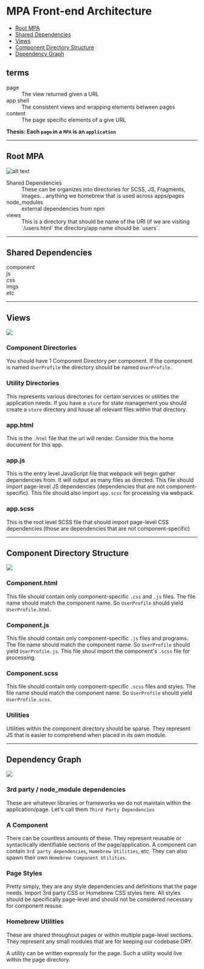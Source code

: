 # MPA Front-end Architecture

* [Root MPA](#root-mpa)
* [Shared Dependencies](#shared-dependencies)
* [Views](#views)
* [Component Directory Structure](#component-directory-structure)
* [Dependency Graph](#dependency-graph)

## terms
<dl>
  <dt>page</dt>
  <dd>The view returned given a URL</dd>
 
  <dt>app shell</dt>
  <dd>The consistent views and wrapping elements between pages</dd>
 
  <dt>content</dt>
  <dd>The page specific elements of a give URL</dd>
</dl>

**Thesis: Each `page` in a `MPA` is an `application`**

-------
## Root MPA

![alt text](https://github.com/tamb/front-end-architecture/blob/master/MPA%20-%20Level%200.jpg)

<dl>
  <dt>Shared Dependencies</dt>
  <dd>These can be organizes into directories for SCSS, JS, Fragments, images... anything we homebrew that is used across apps/pages
  </dd>
 
  <dt>node_modules</dt>
  <dd>external dependencies from npm</dd>
 
  <dt>views</dt>
  <dd>This is a directory that should be name of the URI (if we are visiting `/users.html` the directory/app name should be `users`.
  </dd>
</dl>

-------
## Shared Dependencies

<dl>
  <dt>
    component
  </dt>
  <dd>
  </dd>
  
  <dt>
    js
  </dt>
  <dd>
  </dd>
  
  <dt>
    css
  </dt>
  <dd>
  </dd>
  
  <dt>
    imgs
  </dt>
  <dd>
  </dd>
  
  <dt>
    etc
  </dt>
  <dd>
  </dd>
</dl>

-------
## Views

![](https://github.com/tamb/front-end-architecture/blob/master/MPA%20-%20Level%201.jpg)

### Component Directories
 You should have 1 Component Directory per component.  If the component is named `UserProfile` the directory should be named `UserProfile`. 

### Utility Directories
This represents various directories for certain services or utilities the application needs.
If you have a `store` for state management you should create a `store` directory and house all relevant files within that directory.  

### app.html
This is the `.html` file that the url will render.  Consider this the home document for this app.

### app.js
This is the entry level JavaScript file that webpack will begin gather dependencies from.  It will output as many files as directed.  This file should import page-level JS dependencies (dependencies that are not component-specific).  This file should also import `app.scss` for processing via webpack.

### app.scss
This is the root level SCSS file that should import page-level CSS dependencies (those are dependencies that are not component-specific)

------
## Component Directory Structure

![](https://github.com/tamb/front-end-architecture/blob/master/MPA%20-%20Level%202.jpg)

### Component.html
This file should contain only component-specific `.css` and `.js` files.  The file name should match the component name.  So `UserProfile` should yield `UserProfile.html`. 

### Component.js
This file should contain only component-specific `.js` files and programs.  The file name should match the component name.  So `UserProfile` should yield `UserProfile.js`. This file shoul import the component's `.scss` file for processing.

### Component.scss
This file should contain only component-specific `.scss` files and styles.  The file name should match the component name.  So `UserProfile` should yield `UserProfile.scss`. 

### Utilities
Utilities within the component directory should be sparse.  They represent JS that is easier to comprehend when placed in its own module.

------
## Dependency Graph
![](https://github.com/tamb/front-end-architecture/blob/master/MPA%20-%20dependency%20graph.jpg)

### 3rd party / node_module dependencies 
These are whatever libraries or frameworks we do not maintain within the application/page.  Let's call them `Third Party Dependencies`

### A Component
There can be countless amounts of these.  They represent reusable or syntactically identifiable sections of the page/application.  A component can contain `3rd party dependencies`, `Homebrew Utilities`, etc.  They can also spawn their own `Homebrew Component Utilities`.

### Page Styles
Pretty simply, they are any style dependencies and definitions that the page needs.  Import 3rd party CSS or Homebrew CSS styles here.  All styles should be specifically page-level and should not be considered necessary for component resuse.

### Homebrew Utilities
These are shared throughout pages or within multiple page-level sections.  They represent any small modules that are for keeping our codebase DRY.  

A utility can be written expressly for the page.  Such a utility would live within the page directory.
